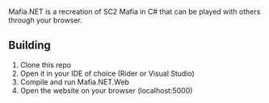 Mafia.NET is a recreation of SC2 Mafia in C# that can be played with others through your browser.

## Building
1. Clone this repo
2. Open it in your IDE of choice (Rider or Visual Studio)
3. Compile and run Mafia.NET.Web
4. Open the website on your browser (localhost:5000)

